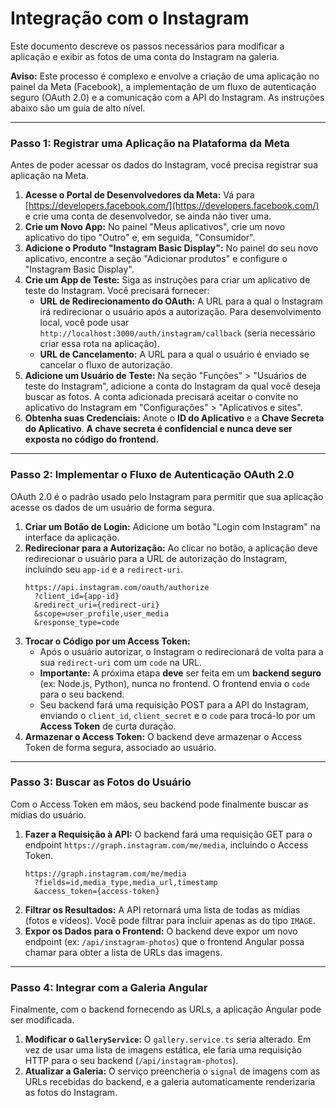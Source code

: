 # Integração com o Instagram

Este documento descreve os passos necessários para modificar a aplicação e exibir as fotos de uma conta do Instagram na galeria.

**Aviso:** Este processo é complexo e envolve a criação de uma aplicação no painel da Meta (Facebook), a implementação de um fluxo de autenticação seguro (OAuth 2.0) e a comunicação com a API do Instagram. As instruções abaixo são um guia de alto nível.

---

### Passo 1: Registrar uma Aplicação na Plataforma da Meta

Antes de poder acessar os dados do Instagram, você precisa registrar sua aplicação na Meta.

1.  **Acesse o Portal de Desenvolvedores da Meta:** Vá para [https://developers.facebook.com/](https://developers.facebook.com/) e crie uma conta de desenvolvedor, se ainda não tiver uma.
2.  **Crie um Novo App:** No painel "Meus aplicativos", crie um novo aplicativo do tipo "Outro" e, em seguida, "Consumidor".
3.  **Adicione o Produto "Instagram Basic Display":** No painel do seu novo aplicativo, encontre a seção "Adicionar produtos" e configure o "Instagram Basic Display".
4.  **Crie um App de Teste:** Siga as instruções para criar um aplicativo de teste do Instagram. Você precisará fornecer:
    *   **URL de Redirecionamento do OAuth:** A URL para a qual o Instagram irá redirecionar o usuário após a autorização. Para desenvolvimento local, você pode usar `http://localhost:3000/auth/instagram/callback` (seria necessário criar essa rota na aplicação).
    *   **URL de Cancelamento:** A URL para a qual o usuário é enviado se cancelar o fluxo de autorização.
5.  **Adicione um Usuário de Teste:** Na seção "Funções" > "Usuários de teste do Instagram", adicione a conta do Instagram da qual você deseja buscar as fotos. A conta adicionada precisará aceitar o convite no aplicativo do Instagram em "Configurações" > "Aplicativos e sites".
6.  **Obtenha suas Credenciais:** Anote o **ID do Aplicativo** e a **Chave Secreta do Aplicativo**. **A chave secreta é confidencial e nunca deve ser exposta no código do frontend.**

---

### Passo 2: Implementar o Fluxo de Autenticação OAuth 2.0

OAuth 2.0 é o padrão usado pelo Instagram para permitir que sua aplicação acesse os dados de um usuário de forma segura.

1.  **Criar um Botão de Login:** Adicione um botão "Login com Instagram" na interface da aplicação.
2.  **Redirecionar para a Autorização:** Ao clicar no botão, a aplicação deve redirecionar o usuário para a URL de autorização do Instagram, incluindo seu `app-id` e a `redirect-uri`.
    ```
    https://api.instagram.com/oauth/authorize
      ?client_id={app-id}
      &redirect_uri={redirect-uri}
      &scope=user_profile,user_media
      &response_type=code
    ```
3.  **Trocar o Código por um Access Token:**
    *   Após o usuário autorizar, o Instagram o redirecionará de volta para a sua `redirect-uri` com um `code` na URL.
    *   **Importante:** A próxima etapa **deve** ser feita em um **backend seguro** (ex: Node.js, Python), nunca no frontend. O frontend envia o `code` para o seu backend.
    *   Seu backend fará uma requisição POST para a API do Instagram, enviando o `client_id`, `client_secret` e o `code` para trocá-lo por um **Access Token** de curta duração.
4.  **Armazenar o Access Token:** O backend deve armazenar o Access Token de forma segura, associado ao usuário.

---

### Passo 3: Buscar as Fotos do Usuário

Com o Access Token em mãos, seu backend pode finalmente buscar as mídias do usuário.

1.  **Fazer a Requisição à API:** O backend fará uma requisição GET para o endpoint `https://graph.instagram.com/me/media`, incluindo o Access Token.
    ```
    https://graph.instagram.com/me/media
      ?fields=id,media_type,media_url,timestamp
      &access_token={access-token}
    ```
2.  **Filtrar os Resultados:** A API retornará uma lista de todas as mídias (fotos e vídeos). Você pode filtrar para incluir apenas as do tipo `IMAGE`.
3.  **Expor os Dados para o Frontend:** O backend deve expor um novo endpoint (ex: `/api/instagram-photos`) que o frontend Angular possa chamar para obter a lista de URLs das imagens.

---

### Passo 4: Integrar com a Galeria Angular

Finalmente, com o backend fornecendo as URLs, a aplicação Angular pode ser modificada.

1.  **Modificar o `GalleryService`:** O `gallery.service.ts` seria alterado. Em vez de usar uma lista de imagens estática, ele faria uma requisição HTTP para o seu backend (`/api/instagram-photos`).
2.  **Atualizar a Galeria:** O serviço preencheria o `signal` de imagens com as URLs recebidas do backend, e a galeria automaticamente renderizaria as fotos do Instagram.
